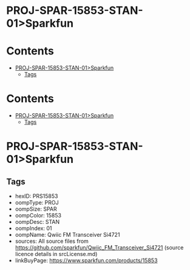 
PROJ-SPAR-15853-STAN-01>Sparkfun
================================

Contents
========

* [PROJ-SPAR-15853-STAN-01>Sparkfun](#proj-spar-15853-stan-01sparkfun)
	* [Tags](#tags)

Contents
========

* [PROJ-SPAR-15853-STAN-01>Sparkfun](#proj-spar-15853-stan-01sparkfun)
	* [Tags](#tags)

# PROJ-SPAR-15853-STAN-01>Sparkfun

## Tags

- hexID: PRS15853
- oompType: PROJ
- oompSize: SPAR
- oompColor: 15853
- oompDesc: STAN
- oompIndex: 01
- oompName: Qwiic FM Transceiver Si4721
- sources: All source files from https://github.com/sparkfun/Qwiic_FM_Transceiver_Si4721 (source licence details in srcLicense.md)
- linkBuyPage: https://www.sparkfun.com/products/15853
